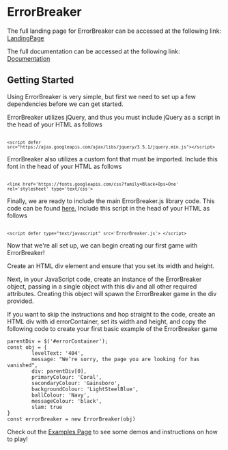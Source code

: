 # ErrorBreaker

The full landing page for ErrorBreaker can be accessed at the following link: [LandingPage](https://csc309errorbreaker.herokuapp.com/index.html#home)

The full documentation can be accessed at the following link:  [Documentation](https://csc309errorbreaker.herokuapp.com/docs.html)

## Getting Started

Using ErrorBreaker is very simple, but first we need to set up a few dependencies before we can get started.

ErrorBreaker utilizes jQuery, and thus you must include jQuery as a script in the head of your HTML as follows

<code>              `<script defer src="https://ajax.googleapis.com/ajax/libs/jquery/3.5.1/jquery.min.js"></script>` </code>

ErrorBreaker also utilizes a custom font that must be imported. Include this font in the head of your HTML as follows

<code>                `<link href='https://fonts.googleapis.com/css?family=Black+Ops+One' rel='stylesheet' type='text/css'>` 
            </code>

Finally, we are ready to include the main ErrorBreaker.js library code. This code can be found [here.](https://csc309errorbreaker.herokuapp.com/js/ErrorBreaker.js) Include this script in the head of your HTML as follows

<code>                `<script defer type="text/javascript" src='ErrorBreaker.js'> </script>` 
           </code>

Now that we're all set up, we can begin creating our first game with ErrorBreaker!

Create an HTML div element and ensure that you set its width and height.

Next, in your JavaScript code, create an instance of the ErrorBreaker object, passing in a single object with this div and all other required attributes. Creating this object will spawn the ErrorBreaker game in the div provided.

If you want to skip the instructions and hop straight to the code, create an HTML div with id errorContainer, set its width and height, and copy the following code to create your first basic example of the ErrorBreaker game

```
parentDiv = $('#errorContainer'); 
const obj = { 
        levelText: '404', 
        message: "We’re sorry, the page you are looking for has vanished", 
        div: parentDiv[0],
        primaryColour: 'Coral',
        secondaryColour: 'Gainsboro',
        backgroundColour: 'LightSteelBlue',
        ballColour: 'Navy', 
        messageColour: 'black',
        slam: true 
} 
const errorBreaker = new ErrorBreaker(obj)
```

Check out the [Examples Page](https://csc309errorbreaker.herokuapp.com/examples.html) to see some demos and instructions on how to play!

